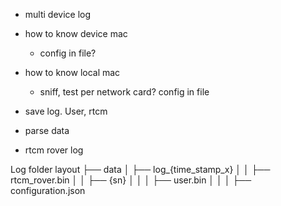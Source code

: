 - multi device log
- how to know device mac
    - config in file?
- how to know local mac
    - sniff, test per network card? config in file

- save log. User, rtcm
- parse data
- rtcm rover log

Log folder layout
├── data 
│   ├── log_{time_stamp_x}
│   │   ├── rtcm_rover.bin
│   │   ├── {sn}
│   │   │   ├── user.bin
│   │   │   ├── configuration.json